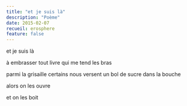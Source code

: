 ```yaml
---
title: "et je suis là"
description: "Poème"
date: 2015-02-07
recueil: erosphere
feature: false
---
```


et je suis là

à embrasser
tout livre qui me tend les bras

parmi la grisaille
certains nous versent un bol de sucre dans la bouche

alors on les ouvre

et on les boit
